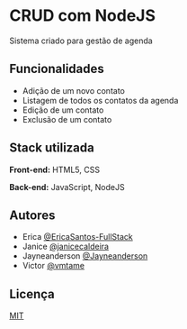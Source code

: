 # CRUD com NodeJS

Sistema criado para gestão de agenda

## Funcionalidades

- Adição de um novo contato
- Listagem de todos os contatos da agenda
- Edição de um contato
- Exclusão de um contato

## Stack utilizada

**Front-end:** HTML5, CSS

**Back-end:** JavaScript, NodeJS

## Autores

- Erica [@EricaSantos-FullStack](https://github.com/EricaSantos-FullStack)
- Janice [@janicecaldeira](https://github.com/janicecaldeira)
- Jayneanderson [@Jayneanderson](https://github.com/Jayneanderson)
- Victor [@vmtame](https://github.com/vmtame)

## Licença

[MIT](https://choosealicense.com/licenses/mit/)
